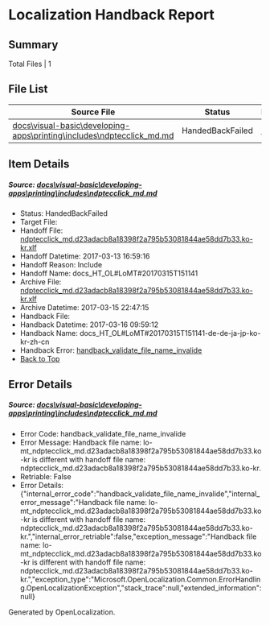 # <a name='report-top'></a> Localization Handback Report

## Summary
 Total Files | 1

## File List
 Source File | Status | Details 
 ----------- | ------ | ------- 
 [docs\visual-basic\developing-apps\printing\includes\ndptecclick_md.md](https://github.com/dotnet/docs/blob/a06bd2a17f1d6c7308fa6337c866c1ca2e7281c0/docs/visual-basic/developing-apps/printing/includes/ndptecclick_md.md) | HandedBackFailed | [Details](#0d7cdb4487464eccfebd09792c1cbb4d78acd56a3488)

## Item Details
##### <a name='0d7cdb4487464eccfebd09792c1cbb4d78acd56a3488'></a> Source: [docs\visual-basic\developing-apps\printing\includes\ndptecclick_md.md](https://github.com/dotnet/docs/blob/a06bd2a17f1d6c7308fa6337c866c1ca2e7281c0/docs/visual-basic/developing-apps/printing/includes/ndptecclick_md.md)
* Status: HandedBackFailed
* Target File: 
* Handoff File: [ndptecclick_md.d23adacb8a18398f2a795b53081844ae58dd7b33.ko-kr.xlf](https://github.com/dotnet/docs.handoff/blob/70314d78fe9fac8dc0b4fb6b2b4a50cd79108284/ol-handoff/dotnet/docs.ko-kr/master/vbcs_lo-mt/ndptecclick_md.d23adacb8a18398f2a795b53081844ae58dd7b33.ko-kr.xlf)
* Handoff Datetime: 2017-03-13 16:59:16
* Handoff Reason: Include
* Handoff Name: docs_HT_OL#LoMT#20170315T151141
* Archive File: [ndptecclick_md.d23adacb8a18398f2a795b53081844ae58dd7b33.ko-kr.xlf](https://github.com/dotnet/docs.handoff/blob/cc2bf821d7efbd1695b9828e3c18624049fba084/ol-archive/dotnet/docs.ko-kr/master/vbcs_lo-mt/ndptecclick_md.d23adacb8a18398f2a795b53081844ae58dd7b33.ko-kr.xlf)
* Archive Datetime: 2017-03-15 22:47:15
* Handback File: 
* Handback Datetime: 2017-03-16 09:59:12
* Handback Name: docs_HT_OL#LoMT#20170315T151141-de-de-ja-jp-ko-kr-zh-cn
* Handback Error: [handback_validate_file_name_invalide](#0d7cdb4487464eccfebd09792c1cbb4d78acd56a3488handback_validate_file_name_invalide)
* [Back to Top](#report-top)


## Error Details
##### <a name='0d7cdb4487464eccfebd09792c1cbb4d78acd56a3488handback_validate_file_name_invalide'></a> Source: [docs\visual-basic\developing-apps\printing\includes\ndptecclick_md.md](#0d7cdb4487464eccfebd09792c1cbb4d78acd56a3488)
* Error Code: handback_validate_file_name_invalide
* Error Message: Handback file name: lo-mt_ndptecclick_md.d23adacb8a18398f2a795b53081844ae58dd7b33.ko-kr is different with handoff file name: ndptecclick_md.d23adacb8a18398f2a795b53081844ae58dd7b33.ko-kr.
* Retriable: False
* Error Details: {"internal_error_code":"handback_validate_file_name_invalide","internal_error_message":"Handback file name: lo-mt_ndptecclick_md.d23adacb8a18398f2a795b53081844ae58dd7b33.ko-kr is different with handoff file name: ndptecclick_md.d23adacb8a18398f2a795b53081844ae58dd7b33.ko-kr.","internal_error_retriable":false,"exception_message":"Handback file name: lo-mt_ndptecclick_md.d23adacb8a18398f2a795b53081844ae58dd7b33.ko-kr is different with handoff file name: ndptecclick_md.d23adacb8a18398f2a795b53081844ae58dd7b33.ko-kr.","exception_type":"Microsoft.OpenLocalization.Common.ErrorHandling.OpenLocalizationException","stack_trace":null,"extended_information":null}


Generated by OpenLocalization.
